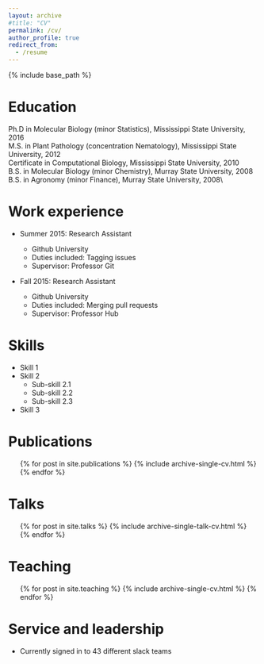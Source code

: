 ```yaml
---
layout: archive
#title: "CV"
permalink: /cv/
author_profile: true
redirect_from:
  - /resume
---
```


{% include base_path %}

Education
======
Ph.D in Molecular Biology (minor Statistics), Mississippi State University, 2016\
M.S. in Plant Pathology (concentration Nematology), Mississippi State University, 2012\
Certificate in Computational Biology, Mississippi State University, 2010\
B.S. in Molecular Biology (minor Chemistry), Murray State University, 2008\
B.S. in Agronomy (minor Finance), Murray State University, 2008\


Work experience
======
* Summer 2015: Research Assistant
  * Github University
  * Duties included: Tagging issues
  * Supervisor: Professor Git

* Fall 2015: Research Assistant
  * Github University
  * Duties included: Merging pull requests
  * Supervisor: Professor Hub
  
Skills
======
* Skill 1
* Skill 2
  * Sub-skill 2.1
  * Sub-skill 2.2
  * Sub-skill 2.3
* Skill 3

Publications
======
  <ul>{% for post in site.publications %}
    {% include archive-single-cv.html %}
  {% endfor %}</ul>
  
Talks
======
  <ul>{% for post in site.talks %}
    {% include archive-single-talk-cv.html %}
  {% endfor %}</ul>
  
Teaching
======
  <ul>{% for post in site.teaching %}
    {% include archive-single-cv.html %}
  {% endfor %}</ul>
  
Service and leadership
======
* Currently signed in to 43 different slack teams
